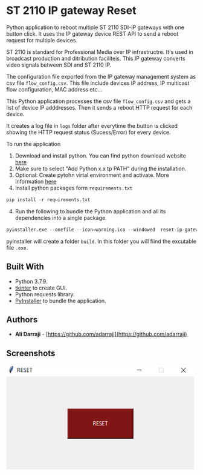 # ST 2110 IP gateway Reset

Python application to reboot multiple ST 2110 SDI-IP gateways with one button click. It uses the IP gateway device REST API to send a reboot request for multiple devices.

ST 2110 is standard for Professional Media over IP infrastructre. It's used in broadcast production and ditribution faciliteis. This IP gateway converts video signals between SDI and ST 2110 IP.

The configuration file exported from the IP gateway management system as csv file `flow_config.csv`. This file include devices IP address, IP multicast flow configuration, MAC address etc...

This Python application processes the csv file `flow_config.csv` and gets a list of device IP adddresses. Then it sends a reboot HTTP request for each device.

It creates a log file in `logs` folder after everytime the button is clicked showing the HTTP request status (Sucess/Error) for every device.



To run the application

1. Download and install python. You can find python download website [here](https://www.python.org/downloads/) 
2. Make sure to select "Add Python x.x tp PATH" during the installation.
3. Optional: Create pytohn virtal environment and activate. More information [here](https://docs.python.org/3/tutorial/venv.html)
3. Install python packages form `requirements.txt`

```python
pip install -r requirements.txt 
```

4. Run the following to bundle the Python application and all its dependencies into a single package.

```python
pyinstaller.exe --onefile --icon=warning.ico --windowed  reset-ip-gateway.py
```

pyinstaller will create a folder `build`. In this folder you will fiind the excutable file `.exe`.

## Built With

* Python 3.7.9.
* [tkinter](https://docs.python.org/3/library/tkinter.html) to create GUI.
* Python requests library.
* [PyInstaller](https://pyinstaller.org/en/stable/) to bundle the application.


## Authors

- **Ali Darraji** - [https://github.com/adarraji](https://github.com/adarraji)


## Screenshots

![Image 1](./images/image-01.png)


